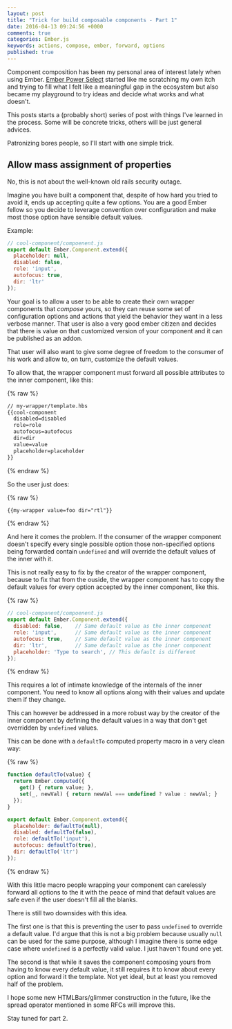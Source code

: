 ```yaml
---
layout: post
title: "Trick for build composable components - Part 1"
date: 2016-04-13 09:24:56 +0000
comments: true
categories: Ember.js
keywords: actions, compose, ember, forward, options
published: true
---
```


Component composition has been my personal area of interest lately when using Ember.
[Ember Power Select](https://www.ember-power-select) started like me scratching my own itch and
trying to fill what I felt like a meaningful gap in the ecosystem but also became my playground to
try ideas and decide what works and what doesn't.

This posts starts a (probably short) series of post with things I've learned in the process. Some will
be concrete tricks, others will be just general advices.


Patronizing bores people, so I'll start with one simple trick.

<!-- more -->

## Allow mass assignment of properties

No, this is not about the well-known old rails security outage.

Imagine you have built a component that, despite of how hard you tried to avoid it, ends up accepting
quite a few options. You are a good Ember fellow so you decide to leverage convention over configuration
and make most those option have sensible default values.

Example:

```js
// cool-component/compoenent.js
export default Ember.Component.extend({
  placeholder: null,
  disabled: false,
  role: 'input',
  autofocus: true,
  dir: 'ltr'
});
```

Your goal is to allow a user to be able to create their own wrapper components that _compose_ yours,
so they can reuse some set of configuration options and actions that yield the behavior they want in
a less verbose manner. That user is also a very good ember citizen and decides that there is value
on that customized version of your component and it can be published as an addon.

That user will also want to give some degree of freedom to the consumer of his work and allow to, on turn,
customize the default values.

To allow that, the wrapper component must forward all possible attributes to the inner component, like
this:

{% raw %}
```html
// my-wrapper/template.hbs
{{cool-component
  disabled=disabled
  role=role
  autofocus=autofocus
  dir=dir
  value=value
  placeholder=placeholder
}}
```
{% endraw %}

So the user just does:

{% raw %}
```html
{{my-wrapper value=foo dir="rtl"}}
```
{% endraw %}

And here it comes the problem. If the consumer of the wrapper component doesn't specify every single possible
option those non-specified options being forwarded contain `undefined` and will override the default
values of the inner with it.

This is not really easy to fix by the creator of the wrapper component, because to fix that from the ouside,
the wrapper component has to copy the default values for every option accepted by the inner component, like this.

{% raw %}
```js
// cool-component/compoenent.js
export default Ember.Component.extend({
  disabled: false,    // Same default value as the inner component
  role: 'input',      // Same default value as the inner component
  autofocus: true,    // Same default value as the inner component
  dir: 'ltr',         // Same default value as the inner component
  placeholder: 'Type to search', // This default is different
});
```
{% endraw %}

This requires a lot of intimate knowledge of the internals of the inner component. You need to know
all options along with their values and update them if they change.

This can however be addressed in a more robust way by the creator of the inner component by defining
the default values in a way that don't get overridden by `undefined` values.

This can be done with a `defaultTo` computed property macro in a very clean way:

{% raw %}
```js
function defaultTo(value) {
  return Ember.computed({
    get() { return value; },
    set(_, newVal) { return newVal === undefined ? value : newVal; }
  });
}

export default Ember.Component.extend({
  placeholder: defaultTo(null),
  disabled: defaultTo(false),
  role: defaultTo('input'),
  autofocus: defaultTo(true),
  dir: defaultTo('ltr')
});
```
{% endraw %}

With this little macro people wrapping your component can carelessly forward all options
to the it with the peace of mind that default values are safe even if the user doesn't fill
all the blanks.

There is still two downsides with this idea.

The first one is that this is preventing the user to pass `undefined` to override a default value. I'd
argue that this is not a big problem because usually `null` can be used for the same purpose, although I
imagine there is some edge case where `undefined` is a perfectly valid value. I just haven't found one yet.

The second is that while it saves the component composing yours from having to know every
default value, it still requires it to know about every option and forward it the template.
Not yet ideal, but at least you removed half of the problem.

I hope some new HTMLBars/glimmer construction in the future, like the spread operator mentioned
in some RFCs will improve this.

Stay tuned for part 2.
